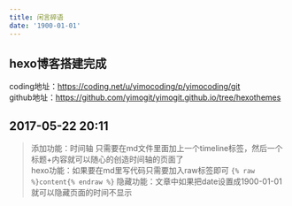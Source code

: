 ```yaml
---
title: 闲言碎语
date: '1900-01-01'
---
```

<timeline></timeline>

## hexo博客搭建完成
coding地址：https://coding.net/u/yimocoding/p/yimocoding/git       
github地址：https://github.com/yimogit/yimogit.github.io/tree/hexothemes       

## 2017-05-22 20:11
> 添加功能：时间轴
> 只需要在md文件里面加上一个timeline标签，然后一个标题+内容就可以随心的创造时间轴的页面了   
> hexo功能：如果要在md里写代码只需要加入raw标签即可 `{% raw %}content{% endraw %}`
> 隐藏功能：文章中如果把date设置成1900-01-01就可以隐藏页面的时间不显示
